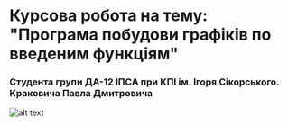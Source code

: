 # Курсова робота на тему: </br>"Програма побудови графіків по введеним функціям"
<h3>Студента групи ДА-12 ІПСА при КПІ ім. Ігоря Сікорського. Краковича Павла Дмитровича</h5>

![alt text](https://i.imgur.com/sjJhSnW.png)